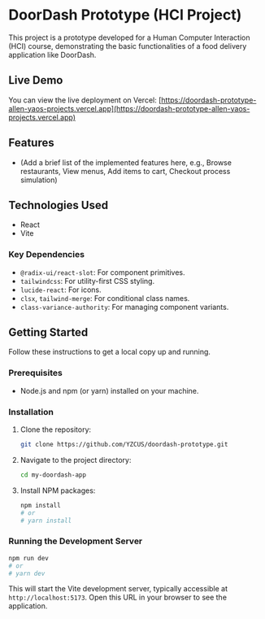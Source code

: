 # DoorDash Prototype (HCI Project)

This project is a prototype developed for a Human Computer Interaction (HCI) course, demonstrating the basic functionalities of a food delivery application like DoorDash.

## Live Demo

You can view the live deployment on Vercel: [https://doordash-prototype-allen-yaos-projects.vercel.app](https://doordash-prototype-allen-yaos-projects.vercel.app)

## Features

*   (Add a brief list of the implemented features here, e.g., Browse restaurants, View menus, Add items to cart, Checkout process simulation)

## Technologies Used

*   React
*   Vite

### Key Dependencies

*   `@radix-ui/react-slot`: For component primitives.
*   `tailwindcss`: For utility-first CSS styling.
*   `lucide-react`: For icons.
*   `clsx`, `tailwind-merge`: For conditional class names.
*   `class-variance-authority`: For managing component variants.

## Getting Started

Follow these instructions to get a local copy up and running.

### Prerequisites

*   Node.js and npm (or yarn) installed on your machine.

### Installation

1.  Clone the repository:
    ```bash
    git clone https://github.com/YZCUS/doordash-prototype.git
    ```
2.  Navigate to the project directory:
    ```bash
    cd my-doordash-app
    ```
3.  Install NPM packages:
    ```bash
    npm install
    # or
    # yarn install
    ```

### Running the Development Server

```bash
npm run dev
# or
# yarn dev
```

This will start the Vite development server, typically accessible at `http://localhost:5173`. Open this URL in your browser to see the application.
